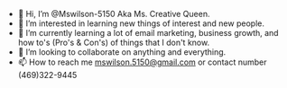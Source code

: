 - 👋 Hi, I’m @Mswilson-5150 Aka Ms. Creative Queen.
- 👀 I’m interested in learning new things of interest and new people.
- 🌱 I’m currently learning a lot of email marketing, business growth, and how to's (Pro's & Con's) of things that I don't know.
- 💞️ I’m looking to collaborate on anything and everything.
- 📫 How to reach me mswilson.5150@gmail.com or contact number (469)322-9445

<!---
Mswilson-5150/Mswilson-5150 is a ✨ special ✨ repository because its `README.md` (this file) appears on your GitHub profile.
You can click the Preview link to take a look at your changes.
--->
